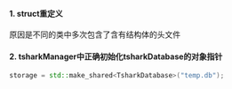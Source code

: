 #### 1. struct重定义
原因是不同的类中多次包含了含有结构体的头文件
#### 2. tsharkManager中正确初始化tsharkDatabase的对象指针
```c++
storage = std::make_shared<TsharkDatabase>("temp.db");
```

